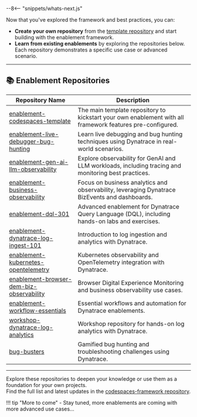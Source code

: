 --8<-- "snippets/whats-next.js"


Now that you've explored the framework and best practices, you can:

- **Create your own repository** from the [template repository](https://github.com/dynatrace-wwse/enablement-codespaces-template) and start building with the enablement framework.
- **Learn from existing enablements** by exploring the repositories below. Each repository demonstrates a specific use case or advanced scenario.

---

## 📚 Enablement Repositories

| Repository Name | Description |
|-----------------|-------------|
| [enablement-codespaces-template](https://github.com/dynatrace-wwse/enablement-codespaces-template) | The main template repository to kickstart your own enablement with all framework features pre-configured. |
| [enablement-live-debugger-bug-hunting](https://github.com/dynatrace-wwse/enablement-live-debugger-bug-hunting) | Learn live debugging and bug hunting techniques using Dynatrace in real-world scenarios. |
| [enablement-gen-ai-llm-observability](https://github.com/dynatrace-wwse/enablement-gen-ai-llm-observability) | Explore observability for GenAI and LLM workloads, including tracing and monitoring best practices. |
| [enablement-business-observability](https://github.com/dynatrace-wwse/enablement-business-observability) | Focus on business analytics and observability, leveraging Dynatrace BizEvents and dashboards. |
| [enablement-dql-301](https://github.com/dynatrace-wwse/enablement-dql-301) | Advanced enablement for Dynatrace Query Language (DQL), including hands-on labs and exercises. |
| [enablement-dynatrace-log-ingest-101](https://github.com/dynatrace-wwse/enablement-dynatrace-log-ingest-101) | Introduction to log ingestion and analytics with Dynatrace. |
| [enablement-kubernetes-opentelemetry](https://github.com/dynatrace-wwse/enablement-kubernetes-opentelemetry) | Kubernetes observability and OpenTelemetry integration with Dynatrace. |
| [enablement-browser-dem-biz-observability](https://github.com/dynatrace-wwse/enablement-browser-dem-biz-observability) | Browser Digital Experience Monitoring and business observability use cases. |
| [enablement-workflow-essentials](https://github.com/dynatrace-wwse/enablement-workflow-essentials) | Essential workflows and automation for Dynatrace enablements. |
| [workshop-dynatrace-log-analytics](https://github.com/dynatrace-wwse/workshop-dynatrace-log-analytics) | Workshop repository for hands-on log analytics with Dynatrace. |
| [bug-busters](https://github.com/dynatrace-wwse/bug-busters) | Gamified bug hunting and troubleshooting challenges using Dynatrace. |

---

Explore these repositories to deepen your knowledge or use them as a foundation for your own projects.  
Find the full list and latest updates in the [codespaces-framework repository](https://github.com/dynatrace-wwse/codespaces-framework).

!!! tip "More to come"
    - Stay tuned, more enablements are coming with more advanced use cases...

